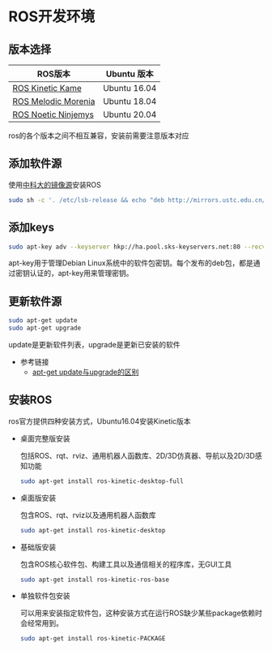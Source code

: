 # ROS开发环境

## 版本选择

|ROS版本|Ubuntu 版本|
|-|-|
|[ROS Kinetic Kame](http://wiki.ros.org/kinetic/Installation)|Ubuntu 16.04|
|[ROS Melodic Morenia](http://wiki.ros.org/melodic/Installation)|Ubuntu 18.04|
|[ROS Noetic Ninjemys](http://wiki.ros.org/noetic/Installation)|Ubuntu 20.04|

ros的各个版本之间不相互兼容，安装前需要注意版本对应

## 添加软件源

使用[中科大的镜像源](http://mirrors.ustc.edu.cn/help/ros.html)安装ROS

```Bash
sudo sh -c '. /etc/lsb-release && echo "deb http://mirrors.ustc.edu.cn/ros/ubuntu/ $DISTRIB_CODENAME main" > /etc/apt/sources.list.d/ros-latest.list'
```

## 添加keys

```Bash
sudo apt-key adv --keyserver hkp://ha.pool.sks-keyservers.net:80 --recv-key 421C365BD9FF1F717815A3895523BAEEB01FA116
```

apt-key用于管理Debian Linux系统中的软件包密钥。每个发布的deb包，都是通过密钥认证的，apt-key用来管理密钥。

## 更新软件源

```Bash
sudo apt-get update
sudo apt-get upgrade
```

update是更新软件列表，upgrade是更新已安装的软件

- 参考链接
    - [apt-get update与upgrade的区别](https://www.jianshu.com/p/42a1850bdcf6)

## 安装ROS

ros官方提供四种安装方式，Ubuntu16.04安装Kinetic版本

- 桌面完整版安装

    包括ROS、rqt、rviz、通用机器人函数库、2D/3D仿真器、导航以及2D/3D感知功能

    ```Bash
    sudo apt-get install ros-kinetic-desktop-full
    ```

- 桌面版安装

    包含ROS、rqt、rviz以及通用机器人函数库

    ```Bash
    sudo apt-get install ros-kinetic-desktop
    ```

- 基础版安装

    包含ROS核心软件包、构建工具以及通信相关的程序库，无GUI工具

    ```Bash
    sudo apt-get install ros-kinetic-ros-base
    ```

- 单独软件包安装

    可以用来安装指定软件包，这种安装方式在运行ROS缺少某些package依赖时会经常用到。

    ```bash
    sudo apt-get install ros-kinetic-PACKAGE
    ```
